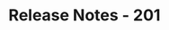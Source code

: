 ﻿---
title: Release Notes - 201
second_title: Aspose.Cells Cloud Documen
type: docs
url: /ar/release-notes-2018/
weight: 30
description: Aspose.Cells Cloud supports Excel to create, convert, merge, split, protected, inner object operation, and so on
---
